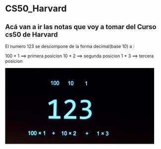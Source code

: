 # CS50_Harvard

<h2>Acá van a ir las notas que voy a tomar del Curso cs50 de Harvard</h2>


<p>
El numero 123 se descompone de la forma decimal(base 10) a :

100 * 1 ==> primera posicion
10 * 2  ==> segunda posicion
1 * 3 ==> tercera posicion


</p>
<img src = "imagenes/123.jpg" />

